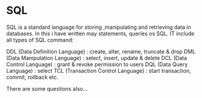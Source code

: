 # SQL

SQL is a standard language for storing ,manipulating  and retrieving data in databases.
In this i have written may statements, queries os SQL.
IT include all types of SQL command:

DDL (Data Definition Language) : create, alter, rename, truncate & drop
DML (Data Manipulation Language) : select, insert, update & delete
DCL (Data Control Language) : grant & revoke permission to users
DQL (Data Query Language) : select
TCL (Transaction Control Language) : start transaction, commit, rollback etc. 

There are some questions also...
